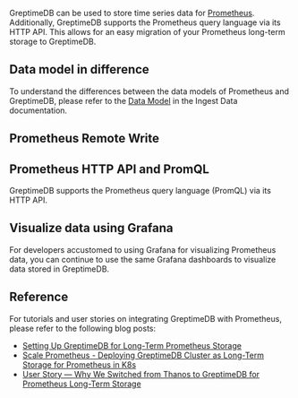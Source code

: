 GreptimeDB can be used to store time series data for [Prometheus](https://prometheus.io/).
Additionally, GreptimeDB supports the Prometheus query language via its HTTP API.
This allows for an easy migration of your Prometheus long-term storage to GreptimeDB.

## Data model in difference

To understand the differences between the data models of Prometheus and GreptimeDB, please refer to the [Data Model](/user-guide/ingest-data/for-observability/prometheus.md#data-model) in the Ingest Data documentation.

## Prometheus Remote Write

<InjectContent id="remote-write" content={props.children}/>

## Prometheus HTTP API and PromQL

GreptimeDB supports the Prometheus query language (PromQL) via its HTTP API.
<InjectContent id="promql" content={props.children}/>

## Visualize data using Grafana

For developers accustomed to using Grafana for visualizing Prometheus data,
you can continue to use the same Grafana dashboards to visualize data stored in GreptimeDB.
<InjectContent id="grafana" content={props.children}/>


## Reference

For tutorials and user stories on integrating GreptimeDB with Prometheus, please refer to the following blog posts:

- [Setting Up GreptimeDB for Long-Term Prometheus Storage](https://greptime.com/blogs/2024-08-09-prometheus-backend-tutorial)
- [Scale Prometheus - Deploying GreptimeDB Cluster as Long-Term Storage for Prometheus in K8s](https://greptime.com/blogs/2024-10-07-scale-prometheus)
- [User Story — Why We Switched from Thanos to GreptimeDB for Prometheus Long-Term Storage](https://greptime.com/blogs/2024-10-16-thanos-migration-to-greptimedb)
